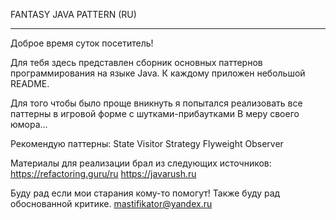 FANTASY JAVA PATTERN (RU)
__________________________
Доброе время суток посетитель!

Для тебя здесь представлен сборник основных паттернов программирования на языке Java.
К каждому приложен небольшой README.

Для того чтобы было проще вникнуть я попытался реализовать все паттерны в игровой форме с шутками-прибаутками
В меру своего юмора...

Рекомендую паттерны:
State
Visitor
Strategy
Flyweight
Observer

Материалы для реализации брал из следующих источников:
https://refactoring.guru/ru
https://javarush.ru

Буду рад если мои старания кому-то помогут!
Также буду рад обоснованной критике.
mastifikator@yandex.ru
